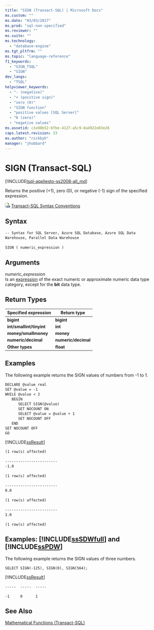 ```yaml
---
title: "SIGN (Transact-SQL) | Microsoft Docs"
ms.custom: ""
ms.date: "03/03/2017"
ms.prod: "sql-non-specified"
ms.reviewer: ""
ms.suite: ""
ms.technology: 
  - "database-engine"
ms.tgt_pltfrm: ""
ms.topic: "language-reference"
f1_keywords: 
  - "SIGN_TSQL"
  - "SIGN"
dev_langs: 
  - "TSQL"
helpviewer_keywords: 
  - "- (negative)"
  - "+ (positive sign)"
  - "zero (0)"
  - "SIGN function"
  - "positive values [SQL Server]"
  - "0 (zero)"
  - "negative values"
ms.assetid: c3a98b52-6fbe-4127-a5c9-8a4922e83e28
caps.latest.revision: 33
ms.author: "rickbyh"
manager: "jhubbard"
---
```

# SIGN (Transact-SQL)
[!INCLUDE[tsql-appliesto-ss2008-all_md](../../database-engine/configure/windows/includes/tsql-appliesto-ss2008-all-md.md)]

  Returns the positive (+1), zero (0), or negative (-1) sign of the specified expression.  
  
 ![Topic link icon](../../database-engine/configure/windows/media/topic-link.gif "Topic link icon") [Transact-SQL Syntax Conventions](../../t-sql/language-elements/transact-sql-syntax-conventions-transact-sql.md)  
  
## Syntax  
  
```  
-- Syntax for SQL Server, Azure SQL Database, Azure SQL Data Warehouse, Parallel Data Warehouse  
  
SIGN ( numeric_expression )  
```  
  

## Arguments  
 *numeric_expression*  
 Is an [expression](../../t-sql/language-elements/expressions-transact-sql.md) of the exact numeric or approximate numeric data type category, except for the **bit** data type.  
  
## Return Types  
  
|Specified expression|Return type|  
|--------------------------|-----------------|  
|**bigint**|**bigint**|  
|**int/smallint/tinyint**|**int**|  
|**money/smallmoney**|**money**|  
|**numeric/decimal**|**numeric/decimal**|  
|**Other types**|**float**|  
  
## Examples  
 The following example returns the SIGN values of numbers from -1 to 1.  
  
```  
DECLARE @value real  
SET @value = -1  
WHILE @value < 2  
   BEGIN  
      SELECT SIGN(@value)  
      SET NOCOUNT ON  
      SELECT @value = @value + 1  
      SET NOCOUNT OFF  
   END  
SET NOCOUNT OFF  
GO  
```  
  
 [!INCLUDE[ssResult](../../relational-databases/includes/ssresult-md.md)]  
  
```  
(1 row(s) affected)  
  
------------------------   
-1.0                       
  
(1 row(s) affected)  
  
------------------------   
0.0                        
  
(1 row(s) affected)  
  
------------------------   
1.0                        
  
(1 row(s) affected)  
```  
  
## Examples: [!INCLUDE[ssSDWfull](../../relational-databases/reference/system-catalog-views/includes/sssdwfull-md.md)] and [!INCLUDE[ssPDW](../../database-engine/configure/windows/includes/sspdw-md.md)]  
 The following example returns the SIGN values of three numbers.  
  
```  
SELECT SIGN(-125), SIGN(0), SIGN(564);  
```  
  
 [!INCLUDE[ssResult](../../relational-databases/includes/ssresult-md.md)]  
  
 `-----  -----  -----`  
  
 `-1     0      1`  
  
## See Also  
 [Mathematical Functions &#40;Transact-SQL&#41;](../../t-sql/functions/mathematical-functions-transact-sql.md)  
  
  

